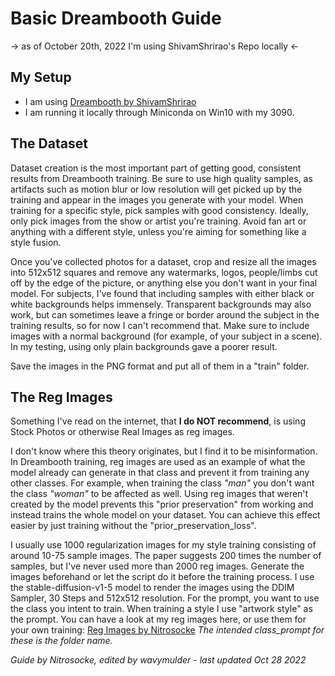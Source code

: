 # Basic Dreambooth Guide
-> as of October 20th, 2022 I'm using ShivamShrirao's Repo locally <-

## My Setup
- I am using [Dreambooth by ShivamShrirao](https://github.com/ShivamShrirao/diffusers/tree/main/examples/dreambooth)
- I am running it locally through Miniconda on Win10 with my 3090.


## The Dataset
Dataset creation is the most important part of getting good, consistent results from Dreambooth training. Be sure to use high quality samples, as artifacts such as motion blur or low resolution will get picked up by the training and appear in the images you generate with your model. When training for a specific style, pick samples with good consistency. Ideally, only pick images from the show or artist you're training. Avoid fan art or anything with a different style, unless you're aiming for something like a style fusion.

Once you've collected photos for a dataset, crop and resize all the images into 512x512 squares and remove any watermarks, logos, people/limbs cut off by the edge of the picture, or anything else you don't want in your final model. For subjects, I've found that including samples with either black or white backgrounds helps immensely. Transparent backgrounds may also work, but can sometimes leave a fringe or border around the subject in the training results, so for now I can't recommend that. Make sure to include images with a normal background (for example, of your subject in a scene). In my testing, using only plain backgrounds gave a poorer result.

Save the images in the PNG format and put all of them in a "train" folder.

## The Reg Images
Something I've read on the internet, that **I do NOT recommend**, is using Stock Photos or otherwise Real Images as reg images.

I don't know where this theory originates, but I find it to be misinformation. In Dreambooth training, reg images are used as an example of what the model already can generate in that class and prevent it from training any other classes. For example, when training the class _"man"_ you don't want the class _"woman"_ to be affected as well.
Using reg images that weren't created by the model prevents this "prior preservation" from working and instead trains the whole model on your dataset. You can achieve this effect easier by just training without the "prior_preservation_loss".

I usually use 1000 regularization images for my style training consisting of around 10-75 sample images. The paper suggests 200 times the number of samples, but I've never used more than 2000 reg images. Generate the images beforehand or let the script do it before the training process. I use the stable-diffusion-v1-5 model to render the images using the DDIM Sampler, 30 Steps and 512x512 resolution. For the prompt, you want to use the class you intent to train. When training a style I use "artwork style" as the prompt. You can have a look at my reg images here, or use them for your own training:
[Reg Images by Nitrosocke](https://drive.google.com/drive/folders/19pI70Ilfs0zwz1yYx-Pu8Q9vlOr9975M)
_The intended class_prompt for these is the folder name._


<!---
## FAQ:

-faq under development

How long does Dreambooth Training take for you with Shivam's repo?
- 9k steps was ~2h

Do your models take you a lot of attempts? Or is your first dreambooth always successful?
- Not always, but after training about 20+ models now I have a good feeling of what I'm doing. This [the di-mo model] was the first try, but other models needed refinement or more runs.

What settings do you use for training steps and repeats?
- The repo Im using doesnt have the set repeats amount. So I try to set it to roughly 100*samples but the model I trained on 12k steps didn't show a big difference to the one on 8k steps.

What about regularization images? How many? Based on a specific prompt ("illustration style"?) or downloaded?
- the class images of "illustration style" were created with the same model and DDIM sampler

Which base ckpt did you use for the mo-di model?
- This is based on SD 1.5

What token/class? From the example you gave "modern disney lara croft", you did not add the "style" word, why is that? Is "modern" the token and "disney" the class?
- unique or desired token to train + class to train
Arcane + Style / Zelda + Person

How do I run your models?
- Automatic's Repo
- You would need a SD software or repo/colab that can load custom models in the ckpt format. Usually they have a models folder where you put it in and select it with the Ui There are a ton of tutorials on YouTube if you're a visual learner and need a guide.

You only need the ckpt file for this?
- Needs a repo or software to run and the ckpt dile or diffusers

I've been searching for models to use lately and all I find are missing the .ckpt file. Is there a reason for this or did they just forget?
- Some models come in the diffusers format. They would need to be converted to the ckpt format in order to use them with automatic

What sampler, steps and cfg is best to use?
- it should work with any sampler.
Here are the settings for the Lara Croft [mo-di model] image:
modern disney lara croft
Steps: 50, Sampler: Euler a, CFG scale: 7, Size: 512x768

Do you have a video guide for dreambooth?
- I think this guide is closest to what I'm doing over here:
https://www.youtube.com/watch?v=tgRiZzwSdXg

How do I add this to AUTOMATIC1111 on Google colab at the same time with v1. 5?
I would like to have both. Or is it not possible?
- Upload the model to your google drive and mount it with the colab notebook. Then you should be able to copy it into the models folder of the repo.
There might be an easier way as well.

Would you mind sharing what's your PC setup ?
- Here you go: RTX 3090, Ryzen 9, 32GB RAM and a normal HDD

But I'm more interested in how you trained SD and how the artworks in the examples have perfect faces and no extra limbs
- That's a side effect of fine tuning a model. While feeding it images with good poses and composition it refines these characteristics as well.

What kind of results would i get if i run dreambooth training on that ?
- It might overwrite the trained data from the samples images with your new ones. I never actually tried it though.

Can I merge your model with a model trained on my face to make myself in that style?
- We had mixed reports on that but a few successfully did their faces with img2img. I don't know about merging though

Does Shivram retrain the encoder as well or is the encoder frozen with his training script?
- it trains the text encoder as well if you use the flag for that

What sort of iamges do you use for your dataset when training a style?
- I usually try to go for mostly characters with different backgrounds and lighting and maybe 10% scenes and landscape shots.

Is there a youtube guide for dreambooth locally?
- I just followed the instructions on this repo:
https://github.com/ShivamShrirao/diffusers/tree/main/examples/dreambooth
by looking through the colab you can see how it should work.
A little coding might be needed for all of this though. Running it locally isn't as easy as using the google colab.

What does your dataset look like?
- I didnt change much for v3, just some more characters and scenes and I switched some of the more blurry shots with more clear ones.
Also did an upscale of all the images before resizing them to 512 for more clarity.
other than that, I try to include closeups and half body shots of a few main characters. I never use full body shots as they loose too much resolution and SD can actually make pretty good full body poses without them.

How much vram do you need for dreambooth
- I think minimum is 10GB right now, but there might be repos down to 8GB already

Is there an easy way to take an existing image and apply this style so that the subjects still resemble original?
- it's either using i2i and adjust the denoising settings and prompt until it gives good results or train a model on the arcane style dataset and the person's picture

For regularization images, can't we just use images of the same style? Like if we're training style of a particular show, we can upload 1000 screenshots from the show instead of generating 1000 'style of' images.
- The reg images are supposed to be telling the model what it already knows of that class (for example a style) and prevent it from training any other classes. For example when training the class "man" you don't want the class "woman" to be affected as well. So by adding external images from any other source just prevents this "prior preservation" and trains the whole model on your sample images. If you want to achieve this effect easier you can just train without the "prior_preservation_loss" option and have the same effect.

Do training images need to be 512 by 512 pixels?
- Since the SD was trained on 512x512 I assumed that it works best to use the same resolution. But I have heard of people training with other resolutions and aspect ratios, but I don't how well it works. Some repos crop it to 512x512 automatically as well.

Have you tried it on img2img and does it generate good results?
- I haven't tried this one yet with i2i, but the arcane model had good results so I assume this would be even better, since it sticks to the style way better.
-->

*Guide by Nitrosocke, edited by wavymulder - last updated Oct 28 2022*
